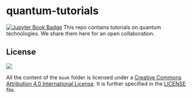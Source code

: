 # quantum-tutorials
 [![Jupyter Book Badge](https://jupyterbook.org/badge.svg)](https://alqor-ug.github.io/quantum-tutorials/intro.html)
 This repo contains tutorials on quantum technologies. We share them here for an open collaboration. 

## License
![](https://i.creativecommons.org/l/by/4.0/88x31.png)

All the content of the `book` folder is licensed under a [Creative Commons Attribution 4.0 International License](https://creativecommons.org/licenses/by/4.0/). It is further specified in the [LICENSE](LICENSE.md) file.
